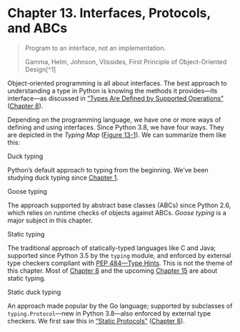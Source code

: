 # Chapter 13. Interfaces, Protocols, and ABCs

> Program to an interface, not an implementation.
> 
> Gamma, Helm, Johnson, Vlissides, First Principle of Object-Oriented Design[^1]

Object-oriented programming is all about interfaces. The best approach to understanding a type in Python is knowing the methods it provides—its interface—as discussed in [“Types Are Defined by Supported Operations”](ch08.html#types_defined_by_ops_sec) ([Chapter 8](ch08.html#type_hints_in_def_ch)).

Depending on the programming language, we have one or more ways of defining and using interfaces. Since Python 3.8, we have four ways. They are depicted in the _Typing Map_ ([Figure 13-1](#type_systems_described)). We can summarize them like this:

Duck typing

Python’s default approach to typing from the beginning. We’ve been studying duck typing since [Chapter 1](ch01.html#data_model).

Goose typing

The approach supported by abstract base classes (ABCs) since Python 2.6, which relies on runtime checks of objects against ABCs. _Goose typing_ is a major subject in this chapter.

Static typing

The traditional approach of statically-typed languages like C and Java; supported since Python 3.5 by the `typing` module, and enforced by external type checkers compliant with [PEP 484—Type Hints](https://fpy.li/pep484). This is not the theme of this chapter. Most of [Chapter 8](ch08.html#type_hints_in_def_ch) and the upcoming [Chapter 15](ch15.html#more_types_ch) are about static typing.

Static duck typing

An approach made popular by the Go language; supported by subclasses of `typing.Protocol`—new in Python 3.8—also enforced by external type checkers. We first saw this in [“Static Protocols”](ch08.html#protocols_in_fn) ([Chapter 8](ch08.html#type_hints_in_def_ch)).